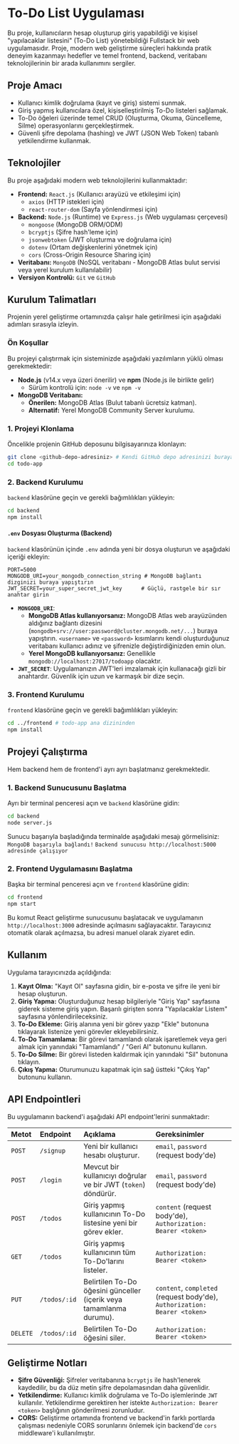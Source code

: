 # To-Do List Uygulaması

Bu proje, kullanıcıların hesap oluşturup giriş yapabildiği ve kişisel "yapılacaklar listesini" (To-Do List) yönetebildiği Fullstack bir web uygulamasıdır. Proje, modern web geliştirme süreçleri hakkında pratik deneyim kazanmayı hedefler ve temel frontend, backend, veritabanı teknolojilerinin bir arada kullanımını sergiler.

## Proje Amacı

* Kullanıcı kimlik doğrulama (kayıt ve giriş) sistemi sunmak.
* Giriş yapmış kullanıcılara özel, kişiselleştirilmiş To-Do listeleri sağlamak.
* To-Do öğeleri üzerinde temel CRUD (Oluşturma, Okuma, Güncelleme, Silme) operasyonlarını gerçekleştirmek.
* Güvenli şifre depolama (hashing) ve JWT (JSON Web Token) tabanlı yetkilendirme kullanmak.

## Teknolojiler

Bu proje aşağıdaki modern web teknolojilerini kullanmaktadır:

* **Frontend:** `React.js` (Kullanıcı arayüzü ve etkileşimi için)
    * `axios` (HTTP istekleri için)
    * `react-router-dom` (Sayfa yönlendirmesi için)
* **Backend:** `Node.js` (Runtime) ve `Express.js` (Web uygulaması çerçevesi)
    * `mongoose` (MongoDB ORM/ODM)
    * `bcryptjs` (Şifre hash'leme için)
    * `jsonwebtoken` (JWT oluşturma ve doğrulama için)
    * `dotenv` (Ortam değişkenlerini yönetmek için)
    * `cors` (Cross-Origin Resource Sharing için)
* **Veritabanı:** `MongoDB` (NoSQL veritabanı - MongoDB Atlas bulut servisi veya yerel kurulum kullanılabilir)
* **Versiyon Kontrolü:** `Git` ve `GitHub`

## Kurulum Talimatları

Projenin yerel geliştirme ortamınızda çalışır hale getirilmesi için aşağıdaki adımları sırasıyla izleyin.

### Ön Koşullar

Bu projeyi çalıştırmak için sisteminizde aşağıdaki yazılımların yüklü olması gerekmektedir:

* **Node.js** (v14.x veya üzeri önerilir) ve **npm** (Node.js ile birlikte gelir)
    * Sürüm kontrolü için: `node -v` ve `npm -v`
* **MongoDB Veritabanı:**
    * **Önerilen:** MongoDB Atlas (Bulut tabanlı ücretsiz katman).
    * **Alternatif:** Yerel MongoDB Community Server kurulumu.

### 1\. Projeyi Klonlama

Öncelikle projenin GitHub deposunu bilgisayarınıza klonlayın:

```bash
git clone <github-depo-adresiniz> # Kendi GitHub depo adresinizi buraya yapıştırın
cd todo-app
```

### 2\. Backend Kurulumu

`backend` klasörüne geçin ve gerekli bağımlılıkları yükleyin:

```bash
cd backend
npm install
```

#### `.env` Dosyası Oluşturma (Backend)

`backend` klasörünün içinde `.env` adında yeni bir dosya oluşturun ve aşağıdaki içeriği ekleyin:

```env
PORT=5000
MONGODB_URI=your_mongodb_connection_string # MongoDB bağlantı dizginizi buraya yapıştırın
JWT_SECRET=your_super_secret_jwt_key      # Güçlü, rastgele bir sır anahtar girin
```

* **`MONGODB_URI`**:
    * **MongoDB Atlas kullanıyorsanız:** MongoDB Atlas web arayüzünden aldığınız bağlantı dizesini (`mongodb+srv://user:password@cluster.mongodb.net/...`) buraya yapıştırın. `<username>` ve `<password>` kısımlarını kendi oluşturduğunuz veritabanı kullanıcı adınız ve şifrenizle değiştirdiğinizden emin olun.
    * **Yerel MongoDB kullanıyorsanız:** Genellikle `mongodb://localhost:27017/todoapp` olacaktır.
* **`JWT_SECRET`**: Uygulamanızın JWT'leri imzalamak için kullanacağı gizli bir anahtardır. Güvenlik için uzun ve karmaşık bir dize seçin.

### 3\. Frontend Kurulumu

`frontend` klasörüne geçin ve gerekli bağımlılıkları yükleyin:

```bash
cd ../frontend # todo-app ana dizininden
npm install
```

## Projeyi Çalıştırma

Hem backend hem de frontend'i ayrı ayrı başlatmanız gerekmektedir.

### 1\. Backend Sunucusunu Başlatma

Ayrı bir terminal penceresi açın ve `backend` klasörüne gidin:

```bash
cd backend
node server.js
```

Sunucu başarıyla başladığında terminalde aşağıdaki mesajı görmelisiniz:
`MongoDB başarıyla bağlandı!`
`Backend sunucusu http://localhost:5000 adresinde çalışıyor`

### 2\. Frontend Uygulamasını Başlatma

Başka bir terminal penceresi açın ve `frontend` klasörüne gidin:

```bash
cd frontend
npm start
```

Bu komut React geliştirme sunucusunu başlatacak ve uygulamanın `http://localhost:3000` adresinde açılmasını sağlayacaktır. Tarayıcınız otomatik olarak açılmazsa, bu adresi manuel olarak ziyaret edin.

## Kullanım

Uygulama tarayıcınızda açıldığında:

1.  **Kayıt Olma:** "Kayıt Ol" sayfasına gidin, bir e-posta ve şifre ile yeni bir hesap oluşturun.
2.  **Giriş Yapma:** Oluşturduğunuz hesap bilgileriyle "Giriş Yap" sayfasına giderek sisteme giriş yapın. Başarılı girişten sonra "Yapılacaklar Listem" sayfasına yönlendirileceksiniz.
3.  **To-Do Ekleme:** Giriş alanına yeni bir görev yazıp "Ekle" butonuna tıklayarak listenize yeni görevler ekleyebilirsiniz.
4.  **To-Do Tamamlama:** Bir görevi tamamlandı olarak işaretlemek veya geri almak için yanındaki "Tamamlandı" / "Geri Al" butonunu kullanın.
5.  **To-Do Silme:** Bir görevi listeden kaldırmak için yanındaki "Sil" butonuna tıklayın.
6.  **Çıkış Yapma:** Oturumunuzu kapatmak için sağ üstteki "Çıkış Yap" butonunu kullanın.

## API Endpointleri

Bu uygulamanın backend'i aşağıdaki API endpoint'lerini sunmaktadır:

| Metot | Endpoint         | Açıklama                                                                                                       | Gereksinimler                                            |
| :---- | :--------------- | :------------------------------------------------------------------------------------------------------------- | :------------------------------------------------------- |
| `POST`| `/signup`        | Yeni bir kullanıcı hesabı oluşturur.                                                                           | `email`, `password` (request body'de)                   |
| `POST`| `/login`         | Mevcut bir kullanıcıyı doğrular ve bir JWT (`token`) döndürür.                                                  | `email`, `password` (request body'de)                   |
| `POST`| `/todos`         | Giriş yapmış kullanıcının To-Do listesine yeni bir görev ekler.                                                | `content` (request body'de), `Authorization: Bearer <token>` |
| `GET` | `/todos`         | Giriş yapmış kullanıcının tüm To-Do'larını listeler.                                                          | `Authorization: Bearer <token>`                          |
| `PUT` | `/todos/:id`     | Belirtilen To-Do öğesini günceller (içerik veya tamamlanma durumu).                                             | `content`, `completed` (request body'de), `Authorization: Bearer <token>` |
| `DELETE`| `/todos/:id`     | Belirtilen To-Do öğesini siler.                                                                                | `Authorization: Bearer <token>`                          |

## Geliştirme Notları

* **Şifre Güvenliği:** Şifreler veritabanına `bcryptjs` ile hash'lenerek kaydedilir, bu da düz metin şifre depolamasından daha güvenlidir.
* **Yetkilendirme:** Kullanıcı kimlik doğrulama ve To-Do işlemlerinde `JWT` kullanılır. Yetkilendirme gerektiren her istekte `Authorization: Bearer <token>` başlığının gönderilmesi zorunludur.
* **CORS:** Geliştirme ortamında frontend ve backend'in farklı portlarda çalışması nedeniyle CORS sorunlarını önlemek için backend'de `cors` middleware'i kullanılmıştır.

